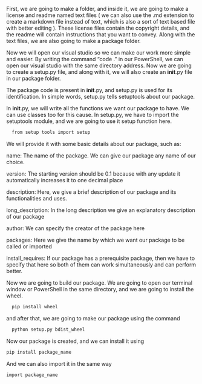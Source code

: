 First, we are going to make a folder, and inside it, we are going to make a license and readme named text files ( we can also use the .md extension to create a markdown file instead of text, which is also a sort of text based file with better editing ). These license files contain the copyright details, and the readme will contain instructions that you want to convey. Along with the text files, we are also going to make a package folder. 

Now we will open our visual studio so we can make our work more simple and easier. By writing the command “code .” in our PowerShell, we can open our visual studio with the same directory address. Now we are going to create a setup.py file, and along with it, we will also create an __init__.py file in our package folder.

The package code is present in __init__.py, and setup.py is used for its identification. In simple words, setup.py tells setuptools about our package.

In __init__.py, we will write all the functions we want our package to have. We can use classes too for this cause. In setup.py, we have to import the setuptools module, and we are going to use it setup function here.

```bash
  from setup tools import setup
```


We will provide it with some basic details about our package, such as:



name: The name of the package. We can give our package any name of our choice.


version: The starting version should be 0.1 because with any update it automatically increases it to one decimal place 


description: Here, we give a brief description of our package and its functionalities and uses.


long_description: In the long description we give an explanatory description of our package


author: We can specify the creator of the package here


packages: Here we give the name by which we want our package to be called or imported


install_requires: If our package has a prerequisite package, then we have to specify that here so both of them can work simultaneously and can perform better.


Now we are going to build our package. We are going to open our terminal window or PowerShell in the same directory, and we are going to install the wheel.

```bash
  pip install wheel
```

and after that, we are going to make our package using the command 

```bash
  python setup.py bdist_wheel
```
Now our package is created, and we can install it using

```bash
pip install package_name
```

And we can also import it in the same way

```bash
import package_name
```
